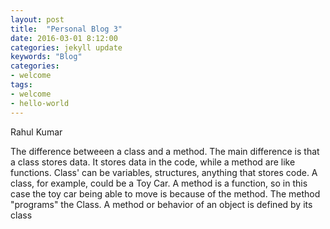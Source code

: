 ```yaml
---
layout: post
title:  "Personal Blog 3"
date: 2016-03-01 8:12:00
categories: jekyll update
keywords: "Blog"
categories:
- welcome
tags:
- welcome
- hello-world
---
```



Rahul Kumar

The difference betweeen a class and a method.
The main difference is that a class stores data. It stores data in the code, while a method are like functions. Class' can be variables, structures, anything that stores code. A class, for example, could be a Toy Car. A method is a function, so in this case the toy car being able to move is because of the method. The method "programs" the Class. A method or behavior of an object is defined by its class